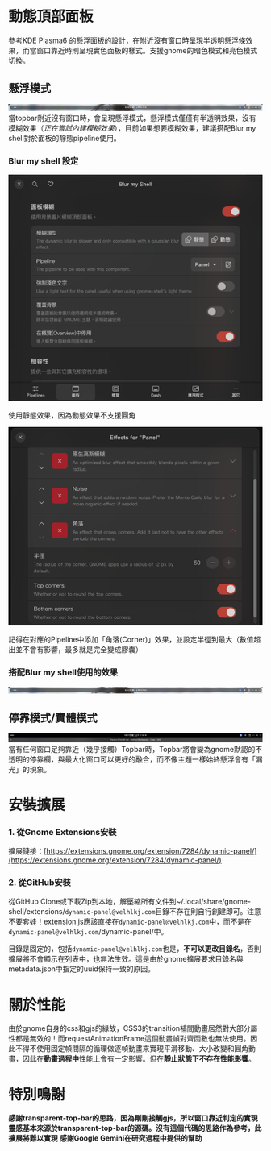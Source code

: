# 動態頂部面板
參考KDE Plasma6 的懸浮面板的設計，在附近沒有窗口時呈現半透明懸浮條效果，而當窗口靠近時則呈現實色面板的樣式。支援gnome的暗色模式和亮色模式切換。

## 懸浮模式
![懸浮模式](readme_images/transparent.png)
當topbar附近沒有窗口時，會呈現懸浮模式，懸浮模式僅僅有半透明效果，沒有模糊效果（*正在嘗試內建模糊效果*），目前如果想要模糊效果，建議搭配Blur my shell對於面板的靜態pipeline使用。
### Blur my shell 設定
![Blur my shell 設定](readme_images/bms_settings1.png)

使用靜態效果，因為動態效果不支援圓角

![Blur my shell Pipeline 設定](readme_images/bms_settings2.png)

記得在對應的Pipeline中添加「角落(Corner)」效果，並設定半徑到最大（數值超出並不會有影響，最多就是完全變成膠囊）
### 搭配Blur my shell使用的效果
![帶模糊的懸浮效果](readme_images/blur.png)

## 停靠模式/實體模式
![停靠模式](readme_images/solid.png)
當有任何窗口足夠靠近（幾乎接觸）Topbar時，Topbar將會變為gnome默認的不透明的停靠欄，與最大化窗口可以更好的融合，而不像主題一樣始終懸浮會有「漏光」的現象。

# 安裝擴展
### 1. 從Gnome Extensions安裝
擴展鏈接：[https://extensions.gnome.org/extension/7284/dynamic-panel/](https://extensions.gnome.org/extension/7284/dynamic-panel/)
### 2. 從GitHub安裝
從GitHub Clone或下載Zip到本地，解壓縮所有文件到~/.local/share/gnome-shell/extensions/`dynamic-panel@velhlkj.com`目錄不存在則自行創建即可。注意不要套娃！extension.js應該直接在`dynamic-panel@velhlkj.com`中，而不是在`dynamic-panel@velhlkj.com`/dynamic-panel/中。

目錄是固定的，包括`dynamic-panel@velhlkj.com`也是，**不可以更改目錄名**，否則擴展將不會顯示在列表中，也無法生效。這是由於gnome擴展要求目錄名與metadata.json中指定的uuid保持一致的原因。

# 關於性能
由於gnome自身的css和gjs的緣故，CSS3的transition補間動畫居然對大部分屬性都是無效的！而requestAnimationFrame這個動畫幀對齊函數也無法使用。因此不得不使用固定幀間隔的循環做逐幀動畫來實現平滑移動、大小改變和圓角動畫，因此在**動畫過程中**性能上會有一定影響。但在**靜止狀態下不存在性能影響**。

# 特別鳴謝
**感謝transparent-top-bar的思路，因為剛剛接觸gjs，所以窗口靠近判定的實現靈感基本來源於transparent-top-bar的源碼。沒有這個代碼的思路作為參考，此擴展將難以實現**
**感謝Google Gemini在研究過程中提供的幫助**